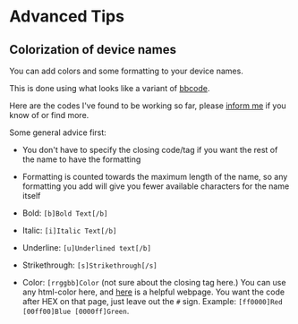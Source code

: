 # Advanced Tips

## Colorization of device names

You can add colors and some formatting to your device names.

This is done using what looks like a variant of [bbcode](https://en.wikipedia.org/wiki/BBCode).

Here are the codes I've found to be working so far, please [inform me](mailto:lasse@vkarlsen.no) if you know of or find more.

Some general advice first:

* You don't have to specify the closing code/tag if you want the rest of the name to have the formatting
* Formatting is counted towards the maximum length of the name, so any formatting you add will give you fewer available characters for the name itself

* Bold: `[b]Bold Text[/b]`
* Italic: `[i]Italic Text[/b]`
* Underline: `[u]Underlined text[/b]`
* Strikethrough: `[s]Strikethrough[/s]`
* Color: `[rrggbb]Color` (not sure about the closing tag here.) You can use any html-color here, and [here](https://htmlcolorcodes.com/) is a helpful webpage. You want the code after HEX on that page, just leave out the `#` sign. Example: `[ff0000]Red [00ff00]Blue [0000ff]Green`.
